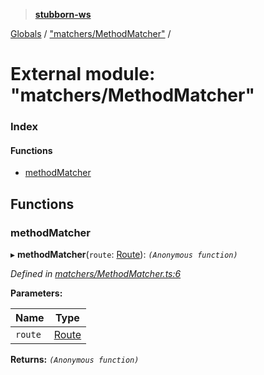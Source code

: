 > **[stubborn-ws](../README.md)**

[Globals](../globals.md) / ["matchers/MethodMatcher"](_matchers_methodmatcher_.md) /

# External module: "matchers/MethodMatcher"

### Index

#### Functions

* [methodMatcher](_matchers_methodmatcher_.md#methodmatcher)

## Functions

###  methodMatcher

▸ **methodMatcher**(`route`: [Route](../classes/_route_.route.md)): *`(Anonymous function)`*

*Defined in [matchers/MethodMatcher.ts:6](https://github.com/ybonnefond/stubborn/blob/dd66099/src/matchers/MethodMatcher.ts#L6)*

**Parameters:**

Name | Type |
------ | ------ |
`route` | [Route](../classes/_route_.route.md) |

**Returns:** *`(Anonymous function)`*